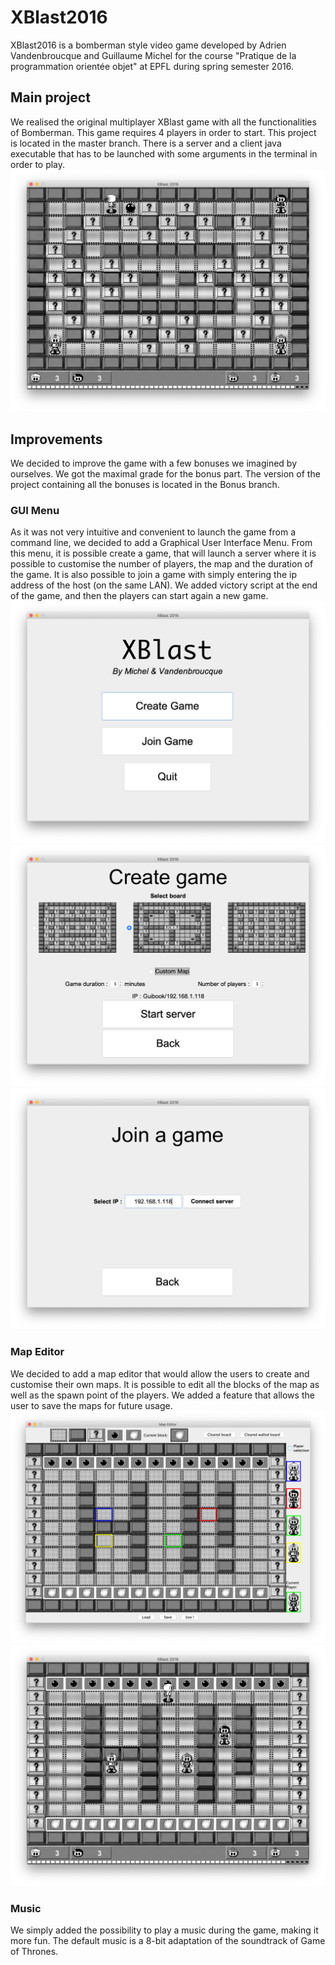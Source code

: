 # XBlast2016
XBlast2016 is a bomberman style video game developed by Adrien Vandenbroucque and Guillaume Michel for the course "Pratique de la programmation orientée objet" at EPFL during spring semester 2016. 
## Main project
We realised the original multiplayer XBlast game with all the functionalities of Bomberman. This game requires 4 players in order to start. This project is located in the master branch. There is a server and a client java executable that has to be launched with some arguments in the terminal in order to play. 
![Alt text](/screenshots/normal_game.png?raw=true "")
## Improvements 
We decided to improve the game with a few bonuses we imagined by ourselves. We got the maximal grade for the bonus part. The version of the project containing all the bonuses is located in the Bonus branch.
### GUI Menu
As it was not very intuitive and convenient to launch the game from a command line, we decided to add a Graphical User Interface Menu. From this menu, it is possible create a game, that will launch a server where it is possible to customise the number of players, the map and the duration of the game. It is also possible to join a game with simply entering the ip address of the host (on the same LAN). We added victory script at the end of the game, and then the players can start again a new game.
![Alt text](/screenshots/start_screen.png?raw=true "")
![Alt text](/screenshots/create_game.png?raw=true "")
![Alt text](/screenshots/join_screen.png?raw=true "")
### Map Editor
We decided to add a map editor that would allow the users to create and customise their own maps. It is possible to edit all the blocks of the map as well as the spawn point of the players. We added a feature that allows the user to save the maps for future usage. 
![Alt text](/screenshots/map_editor.png?raw=true "")
![Alt text](/screenshots/custom_game.png?raw=true "")
### Music
We simply added the possibility to play a music during the game, making it more fun. The default music is a 8-bit adaptation of the soundtrack of Game of Thrones. 
